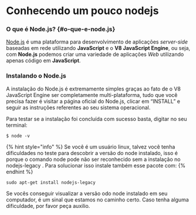 # Conhecendo um pouco nodejs

### O que é Node.js? {#o-que-e-node.js}

[Node.js](http://www.nodejs.org/) é uma plataforma para desenvolvimento de aplicações _server-side_ baseadas em rede utilizando **JavaScript** e o **V8 JavaScript Engine**, ou seja, com **Node.js** podemos criar uma variedade de aplicações _Web_ utilizando apenas código em **JavaScript**.

### Instalando o Node.js

A instalação do Node.js é extremamente simples graças ao fato de o V8 JavaScript Engine ser completamente multi-plataforma, tudo que você precisa fazer é visitar a página oficial do Node.js, clicar em “INSTALL” e seguir as instruções referentes ao seu sistema operacional.

Para testar se a instalação foi concluída com sucesso basta, digitar no seu terminal:

```
$ node -v
```

{% hint style="info" %}
Se você é um usuário linux, talvez você tenha dificuldades no teste para descobrir a versão do node instalado, isso é porque o comando node pode não ser reconhecido sem a instalação no nodejs-legacy . Para solucionar isso instale também esse pacote com:
{% endhint %}

```text
sudo apt-get install nodejs-legacy
```

Se vocês conseguir visualizar a versão odo node instalado em seu computador, é um sinal que estamos no caminho certo. Caso tenha alguma dificuldade, por favor peça auxilio.





